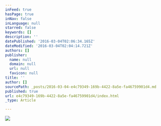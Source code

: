 ```yaml
---
inFeed: true
hasPage: true
inNav: false
inLanguage: null
starred: false
keywords: []
description: ''
datePublished: '2016-03-04T02:06:34.165Z'
dateModified: '2016-03-04T02:04:14.721Z'
authors: []
publisher:
  name: null
  domain: null
  url: null
  favicon: null
title: ''
author: []
sourcePath: _posts/2016-03-04-e4c79349-169b-4422-8a5e-fa46759901d4.md
published: true
url: e4c79349-169b-4422-8a5e-fa46759901d4/index.html
_type: Article

---
```

![](https://the-grid-user-content.s3-us-west-2.amazonaws.com/94c28add-b176-46b4-841f-51cfcad8011a.jpg)